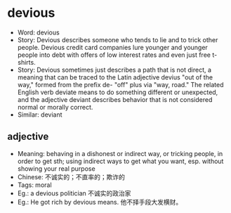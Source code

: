 # devious

- Word: devious
- Story: Devious describes someone who tends to lie and to trick other people. Devious credit card companies lure younger and younger people into debt with offers of low interest rates and even just free t-shirts.
- Story: Devious sometimes just describes a path that is not direct, a meaning that can be traced to the Latin adjective devius "out of the way," formed from the prefix de- "off" plus via "way, road." The related English verb deviate means to do something different or unexpected, and the adjective deviant describes behavior that is not considered normal or morally correct.
- Similar: deviant

## adjective

- Meaning: behaving in a dishonest or indirect way, or tricking people, in order to get sth; using indirect ways to get what you want, esp. without showing your real purpose
- Chinese: 不诚实的；不直率的；欺诈的
- Tags: moral
- Eg.: a devious politician 不诚实的政治家
- Eg.: He got rich by devious means. 他不择手段大发横财。

